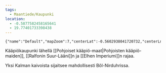```yaml
---
tags:
  - Maantiede/Kaupunki
location:
  - -0.5877582458165641
  - 19.77401733398438
---
```

```mapview
{"name":"Default","mapZoom":7,"centerLat":-0.5602938041720732,"centerLng":19.478759765625004,"query":"","chosenMapSource":1,"lock":true}
```
Kääpiökaupunki lähellä [[Pohjoiset kääpiö-maat|Pohjoisten kääpiö-maiden]], [[Ralfonin Suur-Lääni]]n ja [[Elhen Imperiumi]]n rajaa.


Yksi Kalman kaivoista sijaitsee mahdollisesti Bôl-Nirduhrissa.
